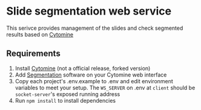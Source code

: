 # Slide segmentation web service

This serivce provides management of the slides and check segmented results based on [Cytomine](https://github.com/cytomine-uliege)

## Requirements

1. Install [Cytomine](https://github.com/cytomine-uliege) (not a official release, forked version)
2. Add [Segmentation](https://github.com/fibremint/cm-software_segmentation-predict) software on your Cytomine web interface
3. Copy each project's .env.example to .env and edit environment variables to meet your setup. The ```WS_SERVER``` on .env at ```client``` should be  ```socket-server```'s exposed running address
4. Run ```npm install``` to install dependencies
